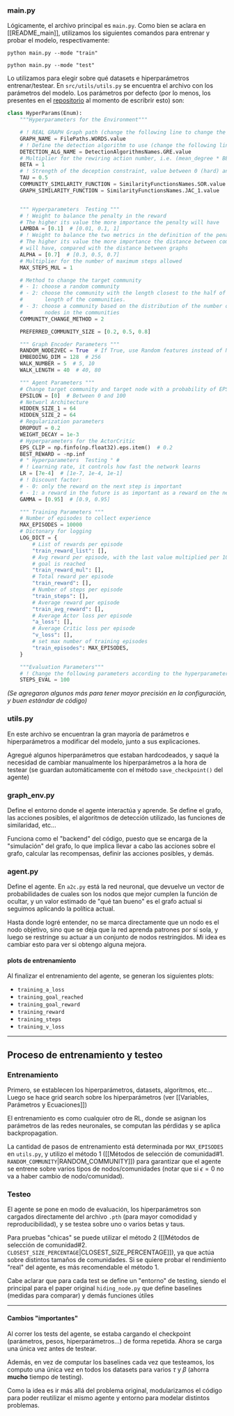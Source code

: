 ### main.py
Lógicamente, el archivo principal es `main.py`. Como bien se aclara en [[README_main]], utilizamos los siguientes comandos para entrenar y probar el modelo, respectivamente:
```shell
python main.py --mode "train"
```
```shell
python main.py --mode "test"
```

Lo utilizamos para elegir sobre qué datasets e hiperparámetros entrenar/testear.
En `src/utils/utils.py` se encuentra el archivo con los parámetros del modelo.
Los parámetros por defecto (por lo menos, los presentes en el [repositorio](https://github.com/AndreaBe99/community_membership_hiding/blob/main/main.py) al momento de escribrir esto) son:

```python
class HyperParams(Enum):
    """Hyperparameters for the Environment"""

    # ! REAL GRAPH Graph path (change the following line to change the graph)
    GRAPH_NAME = FilePaths.WORDS.value
    # ! Define the detection algorithm to use (change the following line to change the algorithm)
    DETECTION_ALG_NAME = DetectionAlgorithmsNames.GRE.value
    # Multiplier for the rewiring action number, i.e. (mean_degree * BETA)
    BETA = 1
    # ! Strength of the deception constraint, value between 0 (hard) and 1 (soft)
    TAU = 0.5
    COMMUNITY_SIMILARITY_FUNCTION = SimilarityFunctionsNames.SOR.value
    GRAPH_SIMILARITY_FUNCTION = SimilarityFunctionsNames.JAC_1.value


    """ Hyperparameters  Testing """
    # ! Weight to balance the penalty in the reward
    # The higher its value the more importance the penalty will have
    LAMBDA = [0.1]  # [0.01, 0.1, 1]
    # ! Weight to balance the two metrics in the definition of the penalty
    # The higher its value the more importance the distance between communities
    # will have, compared with the distance between graphs
    ALPHA = [0.7]  # [0.3, 0.5, 0.7]
    # Multiplier for the number of maximum steps allowed
    MAX_STEPS_MUL = 1

    # Method to change the target community
    # - 1: choose a random community
    # - 2: choose the community with the length closest to the half of the maximum
    #       length of the communities.
    # - 3: choose a community based on the distribution of the number of
    #       nodes in the communities
    COMMUNITY_CHANGE_METHOD = 2

    PREFERRED_COMMUNITY_SIZE = [0.2, 0.5, 0.8]

    """ Graph Encoder Parameters """
    RANDOM_NODE2VEC = True  # If True, use Random features instead of Node2Vec
    EMBEDDING_DIM = 128  # 256
    WALK_NUMBER = 5  # 5, 10
    WALK_LENGTH = 40  # 40, 80

    """ Agent Parameters """
    # Change target community and target node with a probability of EPSILON
    EPSILON = [0]  # Between 0 and 100
    # Networl Architecture
    HIDDEN_SIZE_1 = 64
    HIDDEN_SIZE_2 = 64
    # Regularization parameters
    DROPOUT = 0.2
    WEIGHT_DECAY = 1e-3
    # Hyperparameters for the ActorCritic
    EPS_CLIP = np.finfo(np.float32).eps.item()  # 0.2
    BEST_REWARD = -np.inf
    # ° Hyperparameters  Testing ° #
    # ! Learning rate, it controls how fast the network learns
    LR = [7e-4]  # [1e-7, 1e-4, 1e-1]
    # ! Discount factor:
    # - 0: only the reward on the next step is important
    # - 1: a reward in the future is as important as a reward on the next step
    GAMMA = [0.95]  # [0.9, 0.95]

    """ Training Parameters """
    # Number of episodes to collect experience
    MAX_EPISODES = 10000
    # Dictonary for logging
    LOG_DICT = {
        # List of rewards per episode
        "train_reward_list": [],
        # Avg reward per episode, with the last value multiplied per 10 if the
        # goal is reached
        "train_reward_mul": [],
        # Total reward per episode
        "train_reward": [],
        # Number of steps per episode
        "train_steps": [],
        # Average reward per episode
        "train_avg_reward": [],
        # Average Actor loss per episode
        "a_loss": [],
        # Average Critic loss per episode
        "v_loss": [],
        # set max number of training episodes
        "train_episodes": MAX_EPISODES,
    }

    """Evaluation Parameters"""
    # ! Change the following parameters according to the hyperparameters to test
    STEPS_EVAL = 100
```

*(Se agregaron algunos más para tener mayor precisión en la configuración, y buen estándar de código)*
### utils.py
En este archivo se encuentran la gran mayoría de parámetros e hiperparámetros a modificar del modelo, junto a sus explicaciones.

Agregué algunos hiperparámetros que estaban hardcodeados, y saqué la necesidad de cambiar manualmente los hiperparámetros a la hora de testear (se guardan automáticamente con el método `save_checkpoint()` del agente)

### graph_env.py
Define el entorno donde el agente interactúa y aprende. Se define el grafo, las acciones posibles, el algoritmos de detección utilizado, las funciones de similaridad, etc...

Funciona como el "backend" del código, puesto que se encarga de la "simulación" del grafo, lo que implica llevar a cabo las acciones sobre el grafo, calcular las recompensas, definir las acciones posibles, y demás.
### agent.py
Define el agente. En `a2c.py` está la red neuronal, que devuelve un vector de probabilidades de cuales son los nodos que mejor cumplen la función de ocultar, y un valor estimado de "qué tan bueno" es el grafo actual si seguimos aplicando la política actual.

Hasta donde logré entender, no se marca directamente que un nodo es el nodo objetivo, sino que se deja que la red aprenda patrones por sí sola, y luego se restringe su actuar a un conjunto de nodos restringidos. Mi idea es cambiar esto para ver si obtengo alguna mejora.

#### plots de entrenamiento
Al finalizar el entrenamiento del agente, se generan los siguientes plots:
- `training_a_loss`
- `training_goal_reached`
- `training_goal_reward`
- `training_reward`
- `training_steps`
- `training_v_loss`

----
## Proceso de entrenamiento y testeo
### Entrenamiento
Primero, se establecen los hiperparámetros, datasets, algoritmos, etc...
Luego se hace grid search sobre los hiperparámetros (ver [[Variables, Parámetros y Ecuaciones]])

El entrenamiento es como cualquier otro de RL, donde se asignan los parámetros de las redes neuronales, se computan las pérdidas y se aplica backpropagation.

La cantidad de pasos de entrenamiento está determinada por `MAX_EPISODES` en `utils.py`, y utilizo el método 1 ([[Métodos de selección de comunidad#1. `RANDOM_COMMUNITY`|RANDOM_COMMUNITY]]) para garantizar que el agente se entrene sobre varios tipos de nodos/comunidades (notar que si $\epsilon = 0$ no va a haber cambio de nodo/comunidad).

### Testeo
El agente se pone en modo de evaluación, los hiperparámetros son cargados directamente del archivo `.pth` (para mayor comodidad y reproducibilidad), y se testea sobre uno o varios betas y taus.

Para pruebas "chicas" se puede utilizar el método 2 ([[Métodos de selección de comunidad#2. `CLOSEST_SIZE_PERCENTAGE`|CLOSEST_SIZE_PERCENTAGE]]), ya que actúa sobre distintos tamaños de comunidades. Si se quiere probar el rendimiento "real" del agente, es más recomendable el método 1.

Cabe aclarar que para cada test se define un "entorno" de testing, siendo el principal para el paper original `hiding_node.py` que define baselines (medidas para comparar) y demás funciones útiles

--- 
#### Cambios "importantes"
Al correr los tests del agente, se estaba cargando el checkpoint (parámetros, pesos, hiperparámetros...) de forma repetida. Ahora se carga una única vez antes de testear.

Además, en vez de computar los baselines cada vez que testeamos, los computo una única vez en todos los datasets para varios $\tau$ y $\beta$ (ahorra **mucho** tiempo de testing).

Como la idea es ir más allá del problema original, modularizamos el código para poder reutilizar el mismo agente y entorno para modelar distintos problemas.
